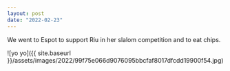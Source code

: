 ```yaml
---
layout: post
date: "2022-02-23"
---
```


We went to Espot to support Riu in her slalom competition and to eat chips.

![yo yo]({{ site.baseurl }}/assets/images/2022/99f75e066d9076095bbcfaf8017dfcdd19900f54.jpg)
